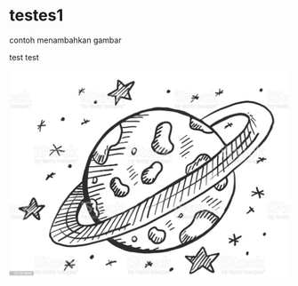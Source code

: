 # testes1



contoh menambahkan gambar 

test test

![img 1](anjing/istockphoto-1312616956-1024x1024.jpg)

